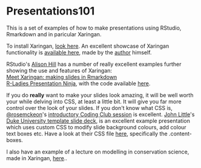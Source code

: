 # Presentations101
This is a set of examples of how to make presentations using RStudio, Rmarkdown and in paricular Xaringan.

To install Xaringan, [look here](https://bookdown.org/yihui/rmarkdown/xaringan-start.html).
An excellent showcase of Xaringan functionality is [available here](https://slides.yihui.name/xaringan/#1), made by the [author](https://yihui.name/en/) himself.

RStudio's [Alison Hill](https://alison.rbind.io/contact/) has a number of really excellent examples further showing the use and features of Xaringan:  
[Meet Xaringan: making slides in Rmarkdown](https://arm.rbind.io/slides/xaringan.html#1)  
[R-Ladies Presentation Ninja](https://alison.rbind.io/slides/rladies-demo-slides.html#1), with the code available [here](https://github.com/rbind/apreshill/blob/master/static/slides/rladies-demo-slides.Rmd).  

If you do **really** want to make your slides look amazing, it will be well worth your while delving into CSS, at least a little bit. It will give you far more control over the look of your slides.
If you don't know what CSS is, [@rosemckeon](https://github.com/rosemckeon)'s [introductory Coding Club session](https://github.com/StirlingCodingClub/css) is excellent. 
[John Little](https://dukeslides.johnlittle.info/)'s [Duke University template slide deck](https://dukeslides.johnlittle.info/slides/#1), is an excellent example presentation which uses custom CSS to modify slide background colours, add colour text boxes etc. Have a look at their CSS file [here](https://github.com/libjohn/dukeslides/blob/master/inst/rmarkdown/templates/xaringan_duke/resources/hygge-duke.css), specifically the .content-boxes.

I also have an example of a lecture on modelling in conservation science, made in Xaringan, [here](https://jejoenje.github.io/ENMPG21_2019/ENMPG21_JM_ModellingIntro.html#1)..

